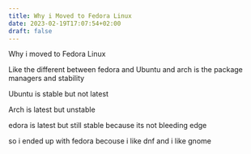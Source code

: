 ```yaml
---
title: Why i Moved to Fedora Linux
date: 2023-02-19T17:07:54+02:00
draft: false
---
```

Why i moved to Fedora Linux


Like the different between fedora and Ubuntu and arch is the package managers and stability


Ubuntu is stable but not latest


Arch is latest but unstable


edora is latest but still stable because its not bleeding edge


so i ended up with fedora becouse i like dnf and i like gnome